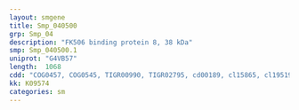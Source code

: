 ```yaml
---
layout: smgene
title: Smp_040500
grp: Smp_04
description: "FK506 binding protein 8, 38 kDa"
smp: Smp_040500.1
uniprot: "G4VB57"
length:  1068
cdd: "COG0457, COG0545, TIGR00990, TIGR02795, cd00189, cl15865, cl19519, cl22441, pfam00254, pfam13174, pfam13414, pfam13432"
kk: K09574
categories: sm
---
```

